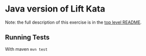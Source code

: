 Java version of Lift Kata
============================

Note: the full description of this exercise is in the [top level README](https://github.com/Cork-Software-Crafters/Lift-Kata).

## Running Tests

With maven
```mvn test```
